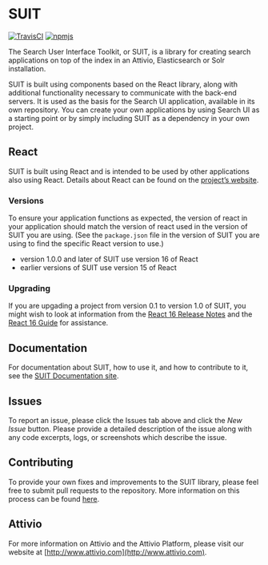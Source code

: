 # SUIT

[![TravisCI][build-badge]][build]
[![npmjs][npm-badge]][npm]

The Search User Interface Toolkit, or SUIT, is a library for creating search applications on top of the index in an Attivio, Elasticsearch or Solr installation.

SUIT is built using components based on the React library, along with additional functionality necessary to communicate with the back-end servers. It is used as the basis for the Search UI application, available in its own repository. You can create your own applications by using Search UI as a starting point or by simply including SUIT as a dependency in your own project.

## React
SUIT is built using React and is intended to be used by other applications also using React. Details about React can be found on the [project’s website](https://reactjs.org).

### Versions
To ensure your application functions as expected, the version of react in your application should match the version of react used in the version of SUIT you are using. (See the `package.json` file in the version of SUIT you are using to find the specific React version to use.)

- version 1.0.0 and later of SUIT use version 16 of React
- earlier versions of SUIT use version 15 of React

### Upgrading

If you are upgading a project from version 0.1 to version 1.0 of SUIT, you might wish to look at information from the [React 16 Release Notes](https://github.com/facebook/react/releases?after=16.1.0-rc) and the [React 16 Guide](https://reactjs.org/blog/2017/09/26/react-v16.0.html) for assistance.

## Documentation
For documentation about SUIT, how to use it, and how to contribute to it, see the [SUIT Documentation site](https://attivio.github.io/suit/).

## Issues
To report an issue, please click the Issues tab above and click the *New Issue* button. Please provide a detailed description of the issue along with any code excerpts, logs, or screenshots which describe the issue.

## Contributing
To provide your own fixes and improvements to the SUIT library, please feel free to submit pull requests to the repository. More information on this process can be found [here](CONTRIBUTING.md).

## Attivio
For more information on Attivio and the Attivio Platform, please visit our website at [http://www.attivio.com](http://www.attivio.com).

[build-badge]: https://travis-ci.org/attivio/suit.svg?branch=master
[build]: https://travis-ci.org/attivio/suit

[npm-badge]: https://img.shields.io/npm/v/@attivio/suit.svg
[npm]: https://www.npmjs.org/package/@attivio/suit

